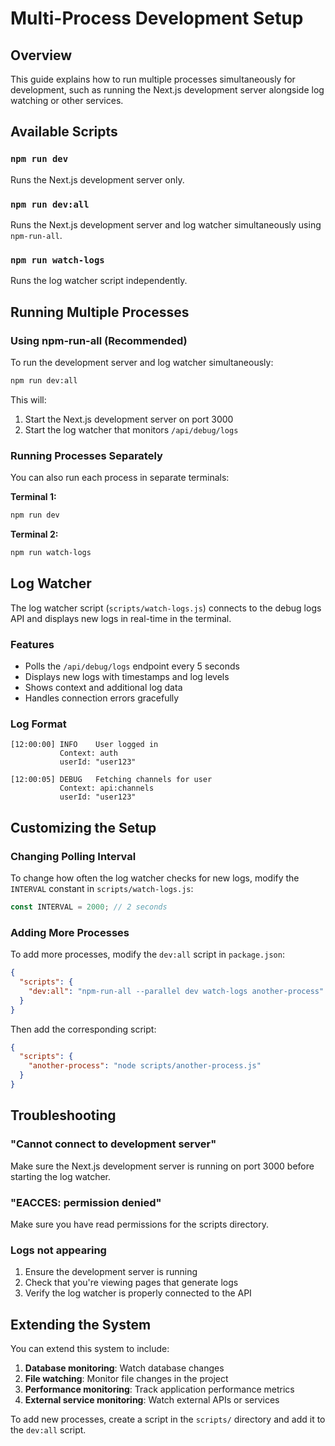# Multi-Process Development Setup

## Overview

This guide explains how to run multiple processes simultaneously for development, such as running the Next.js development server alongside log watching or other services.

## Available Scripts

### `npm run dev`
Runs the Next.js development server only.

### `npm run dev:all`
Runs the Next.js development server and log watcher simultaneously using `npm-run-all`.

### `npm run watch-logs`
Runs the log watcher script independently.

## Running Multiple Processes

### Using npm-run-all (Recommended)

To run the development server and log watcher simultaneously:

```bash
npm run dev:all
```

This will:
1. Start the Next.js development server on port 3000
2. Start the log watcher that monitors `/api/debug/logs`

### Running Processes Separately

You can also run each process in separate terminals:

**Terminal 1:**
```bash
npm run dev
```

**Terminal 2:**
```bash
npm run watch-logs
```

## Log Watcher

The log watcher script (`scripts/watch-logs.js`) connects to the debug logs API and displays new logs in real-time in the terminal.

### Features

- Polls the `/api/debug/logs` endpoint every 5 seconds
- Displays new logs with timestamps and log levels
- Shows context and additional log data
- Handles connection errors gracefully

### Log Format

```
[12:00:00] INFO    User logged in
           Context: auth
           userId: "user123"

[12:00:05] DEBUG   Fetching channels for user
           Context: api:channels
           userId: "user123"
```

## Customizing the Setup

### Changing Polling Interval

To change how often the log watcher checks for new logs, modify the `INTERVAL` constant in `scripts/watch-logs.js`:

```javascript
const INTERVAL = 2000; // 2 seconds
```

### Adding More Processes

To add more processes, modify the `dev:all` script in `package.json`:

```json
{
  "scripts": {
    "dev:all": "npm-run-all --parallel dev watch-logs another-process"
  }
}
```

Then add the corresponding script:

```json
{
  "scripts": {
    "another-process": "node scripts/another-process.js"
  }
}
```

## Troubleshooting

### "Cannot connect to development server"

Make sure the Next.js development server is running on port 3000 before starting the log watcher.

### "EACCES: permission denied"

Make sure you have read permissions for the scripts directory.

### Logs not appearing

1. Ensure the development server is running
2. Check that you're viewing pages that generate logs
3. Verify the log watcher is properly connected to the API

## Extending the System

You can extend this system to include:

1. **Database monitoring**: Watch database changes
2. **File watching**: Monitor file changes in the project
3. **Performance monitoring**: Track application performance metrics
4. **External service monitoring**: Watch external APIs or services

To add new processes, create a script in the `scripts/` directory and add it to the `dev:all` script.